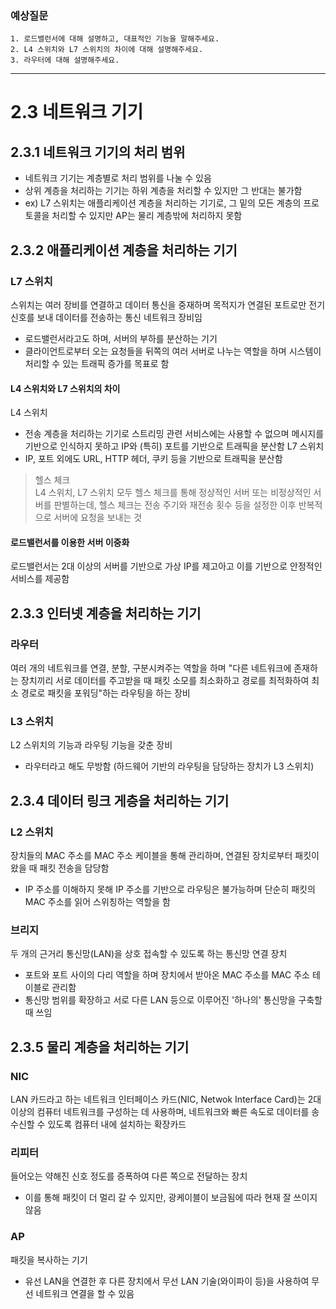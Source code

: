 ### 예상질문

```
1. 로드밸런서에 대해 설명하고, 대표적인 기능을 말해주세요.
2. L4 스위치와 L7 스위치의 차이에 대해 설명해주세요.
3. 라우터에 대해 설명해주세요.
```

---

# 2.3 네트워크 기기

## 2.3.1 네트워크 기기의 처리 범위

- 네트워크 기기는 계층별로 처리 범위를 나눌 수 있음
- 상위 계층을 처리하는 기기는 하위 계층을 처리할 수 있지만 그 반대는 불가함
- ex) L7 스위치는 애플리케이션 계층을 처리하는 기기로, 그 밑의 모든 계층의 프로토콜을 처리할 수 있지만 AP는 물리 계층밖에 처리하지 못함

## 2.3.2 애플리케이션 계층을 처리하는 기기

### L7 스위치

스위치는 여러 장비를 연결하고 데이터 통신을 중재하며 목적지가 연결된 포트로만 전기 신호를 보내 데이터를 전송하는 통신 네트워크 장비임

- 로드밸런서라고도 하며, 서버의 부하를 분산하는 기기
- 클라이언트로부터 오는 요청들을 뒤쪽의 여러 서버로 나누는 역할을 하며 시스템이 처리할 수 있는 트래픽 증가를 목표로 함

#### **L4 스위치와 L7 스위치의 차이**

L4 스위치

- 전송 계층을 처리하는 기기로 스트리밍 관련 서비스에는 사용할 수 없으며 메시지를 기반으로 인식하지 못하고 IP와 (특히) 포트를 기반으로 트래픽을 분산함
  L7 스위치
- IP, 포트 외에도 URL, HTTP 헤더, 쿠키 등을 기반으로 트래픽을 분산함

> 헬스 체크  
> L4 스위치, L7 스위치 모두 헬스 체크를 통해 정상적인 서버 또는 비정상적인 서버를 판별하는데, 헬스 체크는 전송 주기와 재전송 횟수 등을 설정한 이후 반복적으로 서버에 요청을 보내는 것

#### **로드밸런서를 이용한 서버 이중화**

로드밸런서는 2대 이상의 서버를 기반으로 가상 IP를 제고아고 이를 기반으로 안정적인 서비스를 제공함

## 2.3.3 인터넷 계층을 처리하는 기기

### 라우터

여러 개의 네트워크를 연결, 분할, 구분시켜주는 역할을 하며 "다른 네트워크에 존재하는 장치끼리 서로 데이터를 주고받을 때 패킷 소모를 최소화하고 경로를 최적화하여 최소 경로로 패킷을 포워딩"하는 라우팅을 하는 장비

### L3 스위치

L2 스위치의 기능과 라우팅 기능을 갖춘 장비

- 라우터라고 해도 무방함 (하드웨어 기반의 라우팅을 담당하는 장치가 L3 스위치)

## 2.3.4 데이터 링크 게층을 처리하는 기기

### L2 스위치

장치들의 MAC 주소를 MAC 주소 케이블을 통해 관리하며, 연결된 장치로부터 패킷이 왔을 때 패킷 전송을 담당함

- IP 주소를 이해하지 못해 IP 주소를 기반으로 라우팅은 불가능하며 단순히 패킷의 MAC 주소를 읽어 스위칭하는 역할을 함

### 브리지

두 개의 근거리 통신망(LAN)을 상호 접속할 수 있도록 하는 통신망 연결 장치

- 포트와 포트 사이의 다리 역할을 하며 장치에서 받아온 MAC 주소를 MAC 주소 테이블로 관리함
- 통신망 범위를 확장하고 서로 다른 LAN 등으로 이루어진 '하나의' 통신망을 구축할 때 쓰임

## 2.3.5 물리 계층을 처리하는 기기

### NIC

LAN 카드라고 하는 네트워크 인터페이스 카드(NIC, Netwok Interface Card)는 2대 이상의 컴퓨터 네트워크를 구성하는 데 사용하며, 네트워크와 빠른 속도로 데이터를 송수신할 수 있도록 컴퓨터 내에 설치하는 확장카드

### 리피터

들어오는 약해진 신호 정도를 증폭하여 다른 쪽으로 전달하는 장치

- 이를 통해 패킷이 더 멀리 갈 수 있지만, 광케이블이 보금됨에 따라 현재 잘 쓰이지 않음

### AP

패킷을 복사하는 기기

- 유선 LAN을 연결한 후 다른 장치에서 무선 LAN 기술(와이파이 등)을 사용하여 무선 네트워크 연결을 할 수 있음
